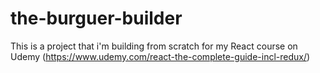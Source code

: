 # the-burguer-builder
This is a project that i'm building from scratch for my React course on Udemy (https://www.udemy.com/react-the-complete-guide-incl-redux/)
